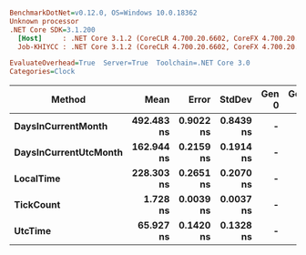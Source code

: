 ``` ini

BenchmarkDotNet=v0.12.0, OS=Windows 10.0.18362
Unknown processor
.NET Core SDK=3.1.200
  [Host]     : .NET Core 3.1.2 (CoreCLR 4.700.20.6602, CoreFX 4.700.20.6702), X64 RyuJIT
  Job-KHIYCC : .NET Core 3.1.2 (CoreCLR 4.700.20.6602, CoreFX 4.700.20.6702), X64 RyuJIT

EvaluateOverhead=True  Server=True  Toolchain=.NET Core 3.0  
Categories=Clock  

```
|                Method |       Mean |     Error |    StdDev | Gen 0 | Gen 1 | Gen 2 | Allocated |
|---------------------- |-----------:|----------:|----------:|------:|------:|------:|----------:|
|    **DaysInCurrentMonth** | **492.483 ns** | **0.9022 ns** | **0.8439 ns** |     **-** |     **-** |     **-** |         **-** |
| **DaysInCurrentUtcMonth** | **162.944 ns** | **0.2159 ns** | **0.1914 ns** |     **-** |     **-** |     **-** |         **-** |
|             **LocalTime** | **228.303 ns** | **0.2651 ns** | **0.2070 ns** |     **-** |     **-** |     **-** |         **-** |
|             **TickCount** |   **1.728 ns** | **0.0039 ns** | **0.0037 ns** |     **-** |     **-** |     **-** |         **-** |
|               **UtcTime** |  **65.927 ns** | **0.1420 ns** | **0.1328 ns** |     **-** |     **-** |     **-** |         **-** |
